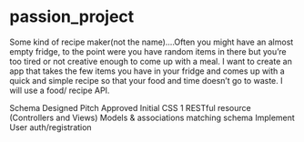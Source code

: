 # passion_project

Some kind of recipe maker(not the name)....Often you might have an almost empty fridge, to the point were you have random items in there but you’re too tired or not creative enough to come up with a meal. I want to create an app that takes the few items you have in your fridge and comes up with a quick and simple recipe so that your food and time doesn’t go to waste. I will use a food/ recipe API.

Schema Designed 
Pitch Approved 
Initial CSS
1 RESTful resource (Controllers and Views)
Models & associations matching schema
Implement User auth/registration